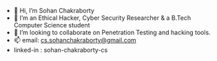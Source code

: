 - 👋 Hi, I’m Sohan Chakraborty
- 👀 I’m an Ethical Hacker, Cyber Security Researcher & a B.Tech Computer Science student
- 💞️ I’m looking to collaborate on Penetration Testing and hacking tools.
- 📫 email: cs.sohanchakraborty@gmail.com
- linked-in : sohan-chakraborty-cs

<!---
cs-sohan/cs-sohan is a ✨ special ✨ repository because its `README.md` (this file) appears on your GitHub profile.
You can click the Preview link to take a look at your changes.
--->
